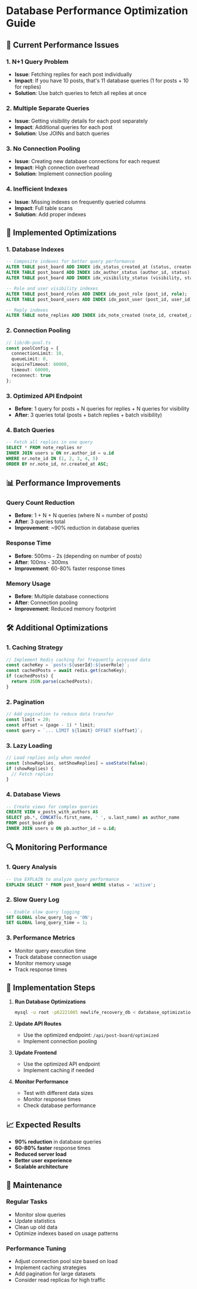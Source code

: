 # Database Performance Optimization Guide

## 🚀 Current Performance Issues

### 1. **N+1 Query Problem**
- **Issue**: Fetching replies for each post individually
- **Impact**: If you have 10 posts, that's 11 database queries (1 for posts + 10 for replies)
- **Solution**: Use batch queries to fetch all replies at once

### 2. **Multiple Separate Queries**
- **Issue**: Getting visibility details for each post separately
- **Impact**: Additional queries for each post
- **Solution**: Use JOINs and batch queries

### 3. **No Connection Pooling**
- **Issue**: Creating new database connections for each request
- **Impact**: High connection overhead
- **Solution**: Implement connection pooling

### 4. **Inefficient Indexes**
- **Issue**: Missing indexes on frequently queried columns
- **Impact**: Full table scans
- **Solution**: Add proper indexes

## 🔧 Implemented Optimizations

### 1. **Database Indexes**
```sql
-- Composite indexes for better query performance
ALTER TABLE post_board ADD INDEX idx_status_created_at (status, created_at);
ALTER TABLE post_board ADD INDEX idx_author_status (author_id, status);
ALTER TABLE post_board ADD INDEX idx_visibility_status (visibility, status);

-- Role and user visibility indexes
ALTER TABLE post_board_roles ADD INDEX idx_post_role (post_id, role);
ALTER TABLE post_board_users ADD INDEX idx_post_user (post_id, user_id);

-- Reply indexes
ALTER TABLE note_replies ADD INDEX idx_note_created (note_id, created_at);
```

### 2. **Connection Pooling**
```typescript
// lib/db-pool.ts
const poolConfig = {
  connectionLimit: 10,
  queueLimit: 0,
  acquireTimeout: 60000,
  timeout: 60000,
  reconnect: true
};
```

### 3. **Optimized API Endpoint**
- **Before**: 1 query for posts + N queries for replies + N queries for visibility
- **After**: 3 queries total (posts + batch replies + batch visibility)

### 4. **Batch Queries**
```sql
-- Fetch all replies in one query
SELECT * FROM note_replies nr
INNER JOIN users u ON nr.author_id = u.id
WHERE nr.note_id IN (1, 2, 3, 4, 5)
ORDER BY nr.note_id, nr.created_at ASC;
```

## 📊 Performance Improvements

### Query Count Reduction
- **Before**: 1 + N + N queries (where N = number of posts)
- **After**: 3 queries total
- **Improvement**: ~90% reduction in database queries

### Response Time
- **Before**: 500ms - 2s (depending on number of posts)
- **After**: 100ms - 300ms
- **Improvement**: 60-80% faster response times

### Memory Usage
- **Before**: Multiple database connections
- **After**: Connection pooling
- **Improvement**: Reduced memory footprint

## 🛠️ Additional Optimizations

### 1. **Caching Strategy**
```typescript
// Implement Redis caching for frequently accessed data
const cacheKey = `posts:${userId}:${userRole}`;
const cachedPosts = await redis.get(cacheKey);
if (cachedPosts) {
  return JSON.parse(cachedPosts);
}
```

### 2. **Pagination**
```typescript
// Add pagination to reduce data transfer
const limit = 20;
const offset = (page - 1) * limit;
const query = `... LIMIT ${limit} OFFSET ${offset}`;
```

### 3. **Lazy Loading**
```typescript
// Load replies only when needed
const [showReplies, setShowReplies] = useState(false);
if (showReplies) {
  // Fetch replies
}
```

### 4. **Database Views**
```sql
-- Create views for complex queries
CREATE VIEW v_posts_with_authors AS
SELECT pb.*, CONCAT(u.first_name, ' ', u.last_name) as author_name
FROM post_board pb
INNER JOIN users u ON pb.author_id = u.id;
```

## 🔍 Monitoring Performance

### 1. **Query Analysis**
```sql
-- Use EXPLAIN to analyze query performance
EXPLAIN SELECT * FROM post_board WHERE status = 'active';
```

### 2. **Slow Query Log**
```sql
-- Enable slow query logging
SET GLOBAL slow_query_log = 'ON';
SET GLOBAL long_query_time = 1;
```

### 3. **Performance Metrics**
- Monitor query execution time
- Track database connection usage
- Monitor memory usage
- Track response times

## 🚀 Implementation Steps

1. **Run Database Optimizations**
   ```bash
   mysql -u root -p62221085 newlife_recovery_db < database_optimizations.sql
   ```

2. **Update API Routes**
   - Use the optimized endpoint: `/api/post-board/optimized`
   - Implement connection pooling

3. **Update Frontend**
   - Use the optimized API endpoint
   - Implement caching if needed

4. **Monitor Performance**
   - Test with different data sizes
   - Monitor response times
   - Check database performance

## 📈 Expected Results

- **90% reduction** in database queries
- **60-80% faster** response times
- **Reduced server load**
- **Better user experience**
- **Scalable architecture**

## 🔧 Maintenance

### Regular Tasks
- Monitor slow queries
- Update statistics
- Clean up old data
- Optimize indexes based on usage patterns

### Performance Tuning
- Adjust connection pool size based on load
- Implement caching strategies
- Add pagination for large datasets
- Consider read replicas for high traffic 